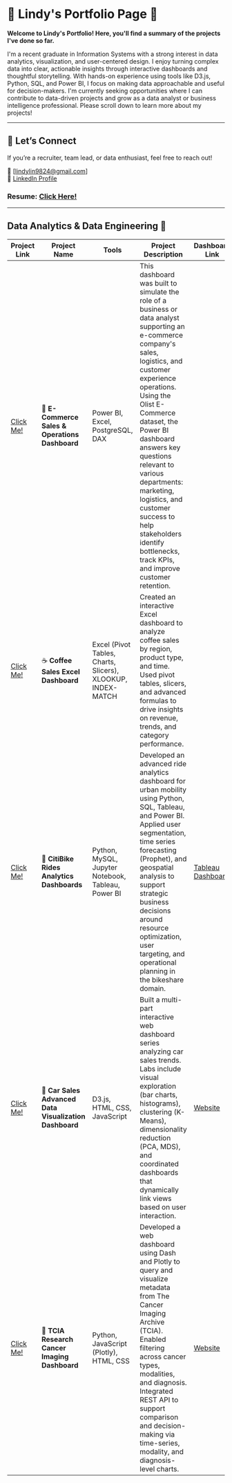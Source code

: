 # 🌻 Lindy's Portfolio Page 🌻

**Welcome to Lindy's Portfolio! Here, you'll find a summary of the projects I've done so far.**

I'm a recent graduate in Information Systems with a strong interest in data analytics, visualization, and user-centered design. I enjoy turning complex data into clear, actionable insights through interactive dashboards and thoughtful storytelling. With hands-on experience using tools like D3.js, Python, SQL, and Power BI, I focus on making data approachable and useful for decision-makers. I'm currently seeking opportunities where I can contribute to data-driven projects and grow as a data analyst or business intelligence professional. Please scroll down to learn more about my projects!

---

## 🤝 Let’s Connect

If you’re a recruiter, team lead, or data enthusiast, feel free to reach out!

📧 [lindylin9824@gmail.com]  
🔗 [LinkedIn Profile](https://www.linkedin.com/in/lindy-lin688/)
### Resume: [Click Here!](https://github.com/Lindy932/Lindy-Portfolio/blob/1be7da82a1a9311508f845482f478bddf50b9c37/LINDY_LRESUME.pdf)



 ---


## Data Analytics & Data Engineering 🚀 

| Project Link | Project Name | Tools | Project Description | Dashboard Link |
|----------|----------|----------|----------|----------|
| [Click Me!](https://github.com/Lindy932/ecommerce_dashboard) | 🧬 **E-Commerce Sales & Operations Dashboard** | Power BI, Excel, PostgreSQL, DAX | This dashboard was built to simulate the role of a business or data analyst supporting an e-commerce company's sales, logistics, and customer experience operations. Using the Olist E-Commerce dataset, the Power BI dashboard answers key questions relevant to various departments: marketing, logistics, and customer success to help stakeholders identify bottlenecks, track KPIs, and improve customer retention. |  |
| [Click Me!](https://github.com/Lindy932/coffee_sales) | ☕ **Coffee Sales Excel Dashboard** | Excel (Pivot Tables, Charts, Slicers), XLOOKUP, INDEX-MATCH | Created an interactive Excel dashboard to analyze coffee sales by region, product type, and time. Used pivot tables, slicers, and advanced formulas to drive insights on revenue, trends, and category performance. |  |
| [Click Me!](https://github.com/Lindy932/bikeshare-dashboard) | 🚴 **CitiBike Rides Analytics Dashboards** | Python, MySQL, Jupyter Notebook, Tableau, Power BI | Developed an advanced ride analytics dashboard for urban mobility using Python, SQL, Tableau, and Power BI. Applied user segmentation, time series forecasting (Prophet), and geospatial analysis to support strategic business decisions around resource optimization, user targeting, and operational planning in the bikeshare domain.| [Tableau Dashboard](https://public.tableau.com/views/BikeshareVisualizationDashboard/Dashboard1?:language=en-US&:sid=&:redirect=auth&:display_count=n&:origin=viz_share_link) |
| [Click Me!](https://github.com/Lindy932/carsales_dashboard) | 🚗 **Car Sales Advanced Data Visualization Dashboard** | D3.js, HTML, CSS, JavaScript | Built a multi-part interactive web dashboard series analyzing car sales trends. Labs include visual exploration (bar charts, histograms), clustering (K-Means), dimensionality reduction (PCA, MDS), and coordinated dashboards that dynamically link views based on user interaction. | [Website](https://lindy932.github.io/carsales_dashboard/) |
| [Click Me!](https://github.com/Lindy932/webgen-dashboard) | 🧬 **TCIA Research Cancer Imaging Dashboard** | Python, JavaScript (Plotly), HTML, CSS | Developed a web dashboard using Dash and Plotly to query and visualize metadata from The Cancer Imaging Archive (TCIA). Enabled filtering across cancer types, modalities, and diagnosis. Integrated REST API to support comparison and decision-making via time-series, modality, and diagnosis-level charts. | [Website](https://lindy932.github.io/webgen-dashboard/) |



